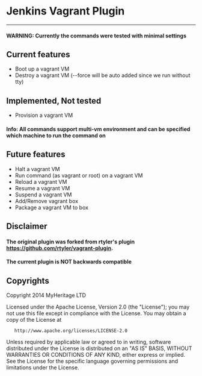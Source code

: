 # Jenkins Vagrant Plugin #
----------------

#### WARNING: Currently the commands were tested with minimal settings ####
## Current features ##
- Boot up a vagrant VM
- Destroy a vagrant VM (--force will be auto added since we run without tty)

## Implemented, Not tested ##
- Provision a vagrant VM

#### Info: All commands support multi-vm environment and can be specified which machine to run the command on ####

## Future features ##
- Halt a vagrant VM
- Run command (as vagrant or root) on a vagrant VM
- Reload a vagrant VM
- Resume a vagrant VM
- Suspend a vagrant VM
- Add/Remove vagrant box
- Package a vagrant VM to box

## Disclaimer ##
#### The original plugin was forked from rtyler's plugin https://github.com/rtyler/vagrant-plugin. ####
#### The current plugin is NOT backwards compatible ####

## Copyrights ##

   Copyright 2014 MyHeritage LTD

   Licensed under the Apache License, Version 2.0 (the "License");
   you may not use this file except in compliance with the License.
   You may obtain a copy of the License at

       http://www.apache.org/licenses/LICENSE-2.0

   Unless required by applicable law or agreed to in writing, software
   distributed under the License is distributed on an "AS IS" BASIS,
   WITHOUT WARRANTIES OR CONDITIONS OF ANY KIND, either express or implied.
   See the License for the specific language governing permissions and
   limitations under the License.


